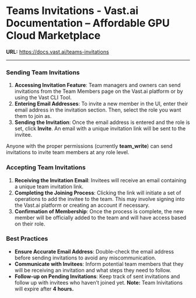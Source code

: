 # Teams Invitations - Vast.ai Documentation – Affordable GPU Cloud Marketplace

**URL:** https://docs.vast.ai/teams-invitations

---

### Sending Team Invitations

1.  **Accessing Invitation Feature**: Team managers and owners can send invitations from the Team Members page on the Vast.ai platform or by using the Vast CLI Tool.
2.  **Entering Email Addresses**: To invite a new member in the UI, enter their email address in the invitation section. Then, select the role you want them to join as.
3.  **Sending the Invitation**: Once the email address is entered and the role is set, click **Invite**. An email with a unique invitation link will be sent to the invitee.

Anyone with the proper permissions (currently **team\_write**) can send invitations to invite team members at any role level.

### Accepting Team Invitations

1.  **Receiving the Invitation Email**: Invitees will receive an email containing a unique team invitation link.
2.  **Completing the Joining Process**: Clicking the link will initiate a set of operations to add the invitee to the team. This may involve signing into the Vast.ai platform or creating an account if necessary.
3.  **Confirmation of Membership**: Once the process is complete, the new member will be officially added to the team and will have access based on their role.

### Best Practices

*   **Ensure Accurate Email Address**: Double-check the email address before sending invitations to avoid any miscommunication.
*   **Communicate with Invitees**: Inform potential team members that they will be receiving an invitation and what steps they need to follow.
*   **Follow-up on Pending Invitations**: Keep track of sent invitations and follow up with invitees who haven’t joined yet. **Note:** Team Inivitations will expire after **4 hours.**